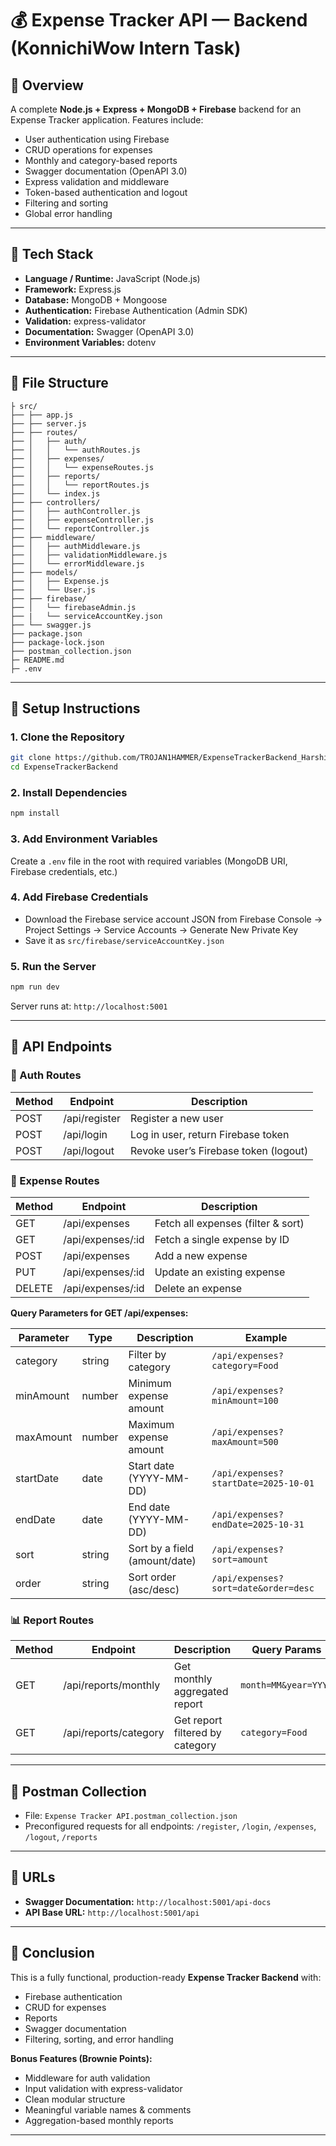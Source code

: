 # 💰 Expense Tracker API — Backend (KonnichiWow Intern Task)

## 🚀 Overview

A complete **Node.js + Express + MongoDB + Firebase** backend for an Expense Tracker application. Features include:

* User authentication using Firebase
* CRUD operations for expenses
* Monthly and category-based reports
* Swagger documentation (OpenAPI 3.0)
* Express validation and middleware
* Token-based authentication and logout
* Filtering and sorting
* Global error handling

---

## 🧩 Tech Stack

* **Language / Runtime:** JavaScript (Node.js)
* **Framework:** Express.js
* **Database:** MongoDB + Mongoose
* **Authentication:** Firebase Authentication (Admin SDK)
* **Validation:** express-validator
* **Documentation:** Swagger (OpenAPI 3.0)
* **Environment Variables:** dotenv

---

## 📂 File Structure

```
├ src/
├── ├── app.js
├── ├── server.js
├── ├── routes/
├── │   ├── auth/
├── │   │   └── authRoutes.js
├── │   ├── expenses/
├── │   │   └── expenseRoutes.js
├── │   ├── reports/
├── │   │   └── reportRoutes.js
├── │   └── index.js
├── ├── controllers/
├── │   ├── authController.js
├── │   ├── expenseController.js
├── │   └── reportController.js
├── ├── middleware/
├── │   ├── authMiddleware.js
├── │   ├── validationMiddleware.js
├── │   └── errorMiddleware.js
├── ├── models/
├── │   ├── Expense.js
├── │   └── User.js
├── ├── firebase/
├── │   └── firebaseAdmin.js
├── |   └── serviceAccountKey.json
├── └── swagger.js
├── package.json
├── package-lock.json
├── postman_collection.json
├─ README.md
├─ .env
```

---

## 🔧 Setup Instructions

### 1. Clone the Repository

```bash
git clone https://github.com/TROJAN1HAMMER/ExpenseTrackerBackend_Harshith_B.git
cd ExpenseTrackerBackend
```

### 2. Install Dependencies

```bash
npm install
```

### 3. Add Environment Variables

Create a `.env` file in the root with required variables (MongoDB URI, Firebase credentials, etc.)

### 4. Add Firebase Credentials

* Download the Firebase service account JSON from Firebase Console → Project Settings → Service Accounts → Generate New Private Key
* Save it as `src/firebase/serviceAccountKey.json`

### 5. Run the Server

```bash
npm run dev
```

Server runs at: `http://localhost:5001`

---

## 🧠 API Endpoints

### 🔐 Auth Routes

| Method | Endpoint      | Description                           |
| ------ | ------------- | ------------------------------------- |
| POST   | /api/register | Register a new user                   |
| POST   | /api/login    | Log in user, return Firebase token    |
| POST   | /api/logout   | Revoke user’s Firebase token (logout) |

### 💸 Expense Routes

| Method | Endpoint          | Description                        |
| ------ | ----------------- | ---------------------------------- |
| GET    | /api/expenses     | Fetch all expenses (filter & sort) |
| GET    | /api/expenses/:id | Fetch a single expense by ID       |
| POST   | /api/expenses     | Add a new expense                  |
| PUT    | /api/expenses/:id | Update an existing expense         |
| DELETE | /api/expenses/:id | Delete an expense                  |

**Query Parameters for GET /api/expenses:**

| Parameter | Type   | Description                   | Example                              |
| --------- | ------ | ----------------------------- | ------------------------------------ |
| category  | string | Filter by category            | `/api/expenses?category=Food`        |
| minAmount | number | Minimum expense amount        | `/api/expenses?minAmount=100`        |
| maxAmount | number | Maximum expense amount        | `/api/expenses?maxAmount=500`        |
| startDate | date   | Start date (YYYY-MM-DD)       | `/api/expenses?startDate=2025-10-01` |
| endDate   | date   | End date (YYYY-MM-DD)         | `/api/expenses?endDate=2025-10-31`   |
| sort      | string | Sort by a field (amount/date) | `/api/expenses?sort=amount`          |
| order     | string | Sort order (asc/desc)         | `/api/expenses?sort=date&order=desc` |

### 📊 Report Routes

| Method | Endpoint              | Description                     | Query Params         |
| ------ | --------------------- | ------------------------------- | -------------------- |
| GET    | /api/reports/monthly  | Get monthly aggregated report   | `month=MM&year=YYYY` |
| GET    | /api/reports/category | Get report filtered by category | `category=Food`      |

---

## 🧪 Postman Collection

* File: `Expense Tracker API.postman_collection.json`
* Preconfigured requests for all endpoints: `/register`, `/login`, `/expenses`, `/logout`, `/reports`

---

## 🔗 URLs

* **Swagger Documentation:** `http://localhost:5001/api-docs`
* **API Base URL:** `http://localhost:5001/api`

---

## 🏁 Conclusion

This is a fully functional, production-ready **Expense Tracker Backend** with:

* Firebase authentication
* CRUD for expenses
* Reports
* Swagger documentation
* Filtering, sorting, and error handling

**Bonus Features (Brownie Points):**

* Middleware for auth validation
* Input validation with express-validator
* Clean modular structure
* Meaningful variable names & comments
* Aggregation-based monthly reports

---

